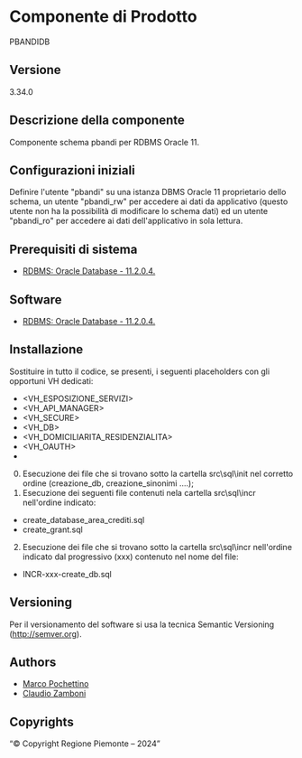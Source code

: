 # Componente di Prodotto
PBANDIDB

## Versione
3.34.0

## Descrizione della componente
Componente schema pbandi per RDBMS Oracle 11.

## Configurazioni iniziali
Definire l'utente "pbandi" su una istanza DBMS Oracle 11 proprietario dello schema, un utente "pbandi_rw" per accedere ai dati da applicativo (questo utente non ha la possibilità di modificare lo schema dati) ed un utente "pbandi_ro" per accedere ai dati dell'applicativo in sola lettura.

## Prerequisiti di sistema
* [RDBMS: Oracle Database - 11.2.0.4.](https://www.oracle.com/java)

## Software
* [RDBMS: Oracle Database - 11.2.0.4.](https://www.oracle.com/java)

## Installazione
Sostituire in tutto il codice, se presenti, i seguenti placeholders con gli opportuni VH dedicati:
* <VH_ESPOSIZIONE_SERVIZI>
* <VH_API_MANAGER>
* <VH_SECURE>
* <VH_DB>
* <VH_DOMICILIARITA_RESIDENZIALITA>
* <VH_OAUTH>
* <VH>

0. Esecuzione dei file che si trovano sotto la cartella src\sql\init nel corretto ordine (creazione_db, creazione_sinonimi ....);
1. Esecuzione dei seguenti file contenuti nela cartella src\sql\incr nell'ordine indicato:

* create_database_area_crediti.sql
* create_grant.sql

2. Esecuzione dei file che si trovano sotto la cartella src\sql\incr nell'ordine indicato dal progressivo (xxx) contenuto nel nome del file:

* INCR-xxx-create_db.sql

## Versioning
Per il versionamento del software si usa la tecnica Semantic Versioning (http://semver.org).

## Authors
* [Marco Pochettino](mailto:marco.pochettino@csi.it)
* [Claudio Zamboni](mailto:claudio.zamboni@csi.it)

## Copyrights
“© Copyright Regione Piemonte – 2024”